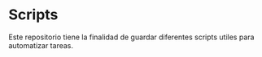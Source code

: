 # Scripts
Este repositorio tiene la finalidad de guardar diferentes scripts utiles para automatizar tareas.
